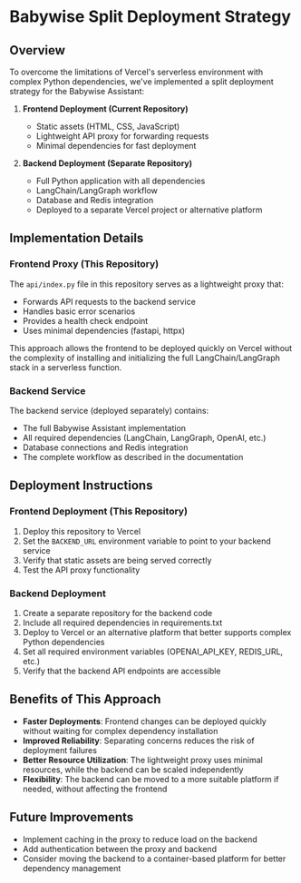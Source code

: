 # Babywise Split Deployment Strategy

## Overview

To overcome the limitations of Vercel's serverless environment with complex Python dependencies, we've implemented a split deployment strategy for the Babywise Assistant:

1. **Frontend Deployment (Current Repository)**
   - Static assets (HTML, CSS, JavaScript)
   - Lightweight API proxy for forwarding requests
   - Minimal dependencies for fast deployment

2. **Backend Deployment (Separate Repository)**
   - Full Python application with all dependencies
   - LangChain/LangGraph workflow
   - Database and Redis integration
   - Deployed to a separate Vercel project or alternative platform

## Implementation Details

### Frontend Proxy (This Repository)

The `api/index.py` file in this repository serves as a lightweight proxy that:

- Forwards API requests to the backend service
- Handles basic error scenarios
- Provides a health check endpoint
- Uses minimal dependencies (fastapi, httpx)

This approach allows the frontend to be deployed quickly on Vercel without the complexity of installing and initializing the full LangChain/LangGraph stack in a serverless function.

### Backend Service

The backend service (deployed separately) contains:

- The full Babywise Assistant implementation
- All required dependencies (LangChain, LangGraph, OpenAI, etc.)
- Database connections and Redis integration
- The complete workflow as described in the documentation

## Deployment Instructions

### Frontend Deployment (This Repository)

1. Deploy this repository to Vercel
2. Set the `BACKEND_URL` environment variable to point to your backend service
3. Verify that static assets are being served correctly
4. Test the API proxy functionality

### Backend Deployment

1. Create a separate repository for the backend code
2. Include all required dependencies in requirements.txt
3. Deploy to Vercel or an alternative platform that better supports complex Python dependencies
4. Set all required environment variables (OPENAI_API_KEY, REDIS_URL, etc.)
5. Verify that the backend API endpoints are accessible

## Benefits of This Approach

- **Faster Deployments**: Frontend changes can be deployed quickly without waiting for complex dependency installation
- **Improved Reliability**: Separating concerns reduces the risk of deployment failures
- **Better Resource Utilization**: The lightweight proxy uses minimal resources, while the backend can be scaled independently
- **Flexibility**: The backend can be moved to a more suitable platform if needed, without affecting the frontend

## Future Improvements

- Implement caching in the proxy to reduce load on the backend
- Add authentication between the proxy and backend
- Consider moving the backend to a container-based platform for better dependency management 